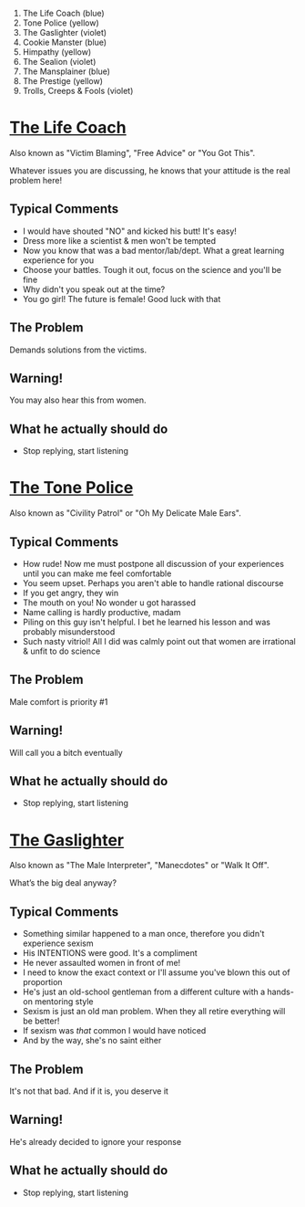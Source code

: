 1. The Life Coach				(blue)
2. Tone Police					(yellow)
3. The Gaslighter				(violet)
4. Cookie Manster				(blue)
5. Himpathy						(yellow)
6. The Sealion					(violet)
7. The Mansplainer				(blue)
8. The Prestige					(yellow)
9. Trolls, Creeps & Fools		(violet)

# [The Life Coach](https://twitter.com/sbarolo/status/1036686389604241410)
Also known as "Victim Blaming", "Free Advice" or "You Got This".

Whatever issues you are discussing, he knows that your attitude is the real problem here!

## Typical Comments
* I would have shouted "NO" and kicked his butt! It's easy!
* Dress more like a scientist & men won't be tempted
* Now you know that was a bad mentor/lab/dept. What a great learning experience for you
* Choose your battles. Tough it out, focus on the science and you'll be fine
* Why didn't you speak out at the time?
* You go girl! The future is female! Good luck with that

## The Problem
Demands solutions from the victims.

## Warning!
You may also hear this from women.

## What he actually should do
* Stop replying, start listening

# [The Tone Police](https://twitter.com/sbarolo/status/1037052674158604289)
Also known as "Civility Patrol" or "Oh My Delicate Male Ears".

## Typical Comments
* How rude! Now me must postpone all discussion of your experiences until you can make me feel comfortable
* You seem upset. Perhaps you aren't able to handle rational discourse
* If you get angry, they win
* The mouth on you! No wonder u got harassed
* Name calling is hardly productive, madam
* Piling on this guy isn't helpful. I bet he learned his lesson and was probably misunderstood
* Such nasty vitriol! All I did was calmly point out that women are irrational & unfit to do science

## The Problem
Male comfort is priority #1

## Warning!
Will call you a bitch eventually

## What he actually should do
* Stop replying, start listening

# [The Gaslighter](https://twitter.com/sbarolo/status/1037373627442900992)
Also known as "The Male Interpreter", "Manecdotes" or "Walk It Off".

What’s the big deal anyway?

## Typical Comments
* Something similar happened to a man once, therefore you didn't experience sexism
* His INTENTIONS were good. It's a compliment
* He never assaulted women in front of me!
* I need to know the exact context or I'll assume you've blown this out of proportion
* He's just an old-school gentleman from a different culture with a hands-on mentoring style
* Sexism is just an old man problem. When they all retire everything will be better!
* If sexism was *that* common I would have noticed
* And by the way, she's no saint either

## The Problem
It's not that bad. And if it is, you deserve it

## Warning!
He's already decided to ignore your response

## What he actually should do
* Stop replying, start listening
